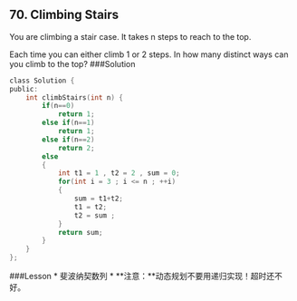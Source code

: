 ## 70. Climbing Stairs 
You are climbing a stair case. It takes n steps to reach to the top.

Each time you can either climb 1 or 2 steps. In how many distinct ways can you climb to the top?
###Solution
```C
class Solution {
public:
    int climbStairs(int n) {
        if(n==0)
            return 1;
        else if(n==1)
            return 1;
        else if(n==2)
            return 2;
        else
        {
            int t1 = 1 , t2 = 2 , sum = 0;
            for(int i = 3 ; i <= n ; ++i)
            {
                sum = t1+t2;
                t1 = t2;
                t2 = sum ;
            }
            return sum;
        }
    }
};
```
###Lesson
* 
斐波纳契数列
* 
**注意：**动态规划不要用递归实现！超时还不好。